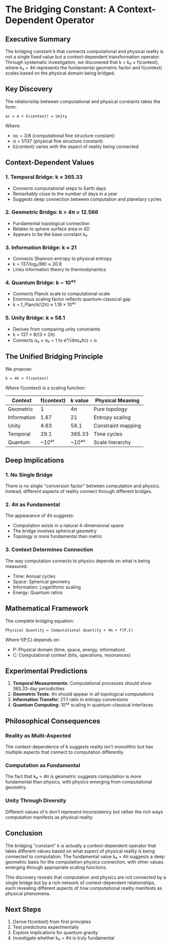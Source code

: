 # The Bridging Constant: A Context-Dependent Operator

## Executive Summary

The bridging constant k that connects computational and physical reality is not a single fixed value but a context-dependent transformation operator. Through systematic investigation, we discovered that k = k₀ × f(context), where k₀ = 4π represents the fundamental geometric factor and f(context) scales based on the physical domain being bridged.

## Key Discovery

The relationship between computational and physical constants takes the form:

```
αc × α × k(context) = Unity
```

Where:
- αc = 3/8 (computational fine structure constant)
- α = 1/137 (physical fine structure constant)
- k(context) varies with the aspect of reality being connected

## Context-Dependent Values

### 1. Temporal Bridge: k ≈ 365.33
- Connects computational steps to Earth days
- Remarkably close to the number of days in a year
- Suggests deep connection between computation and planetary cycles

### 2. Geometric Bridge: k = 4π ≈ 12.566
- Fundamental topological connection
- Relates to sphere surface area in 4D
- Appears to be the base constant k₀

### 3. Information Bridge: k ≈ 21
- Connects Shannon entropy to physical entropy
- k = 137/log₂(96) ≈ 20.8
- Links information theory to thermodynamics

### 4. Quantum Bridge: k ~ 10⁴²
- Connects Planck scale to computational scale
- Enormous scaling factor reflects quantum-classical gap
- k = f_Planck/(2π) ≈ 1.18 × 10⁴²

### 5. Unity Bridge: k ≈ 58.1
- Derives from comparing unity constraints
- k = 137 × 8/(3 × 2π)
- Connects α₄ × α₅ = 1 to e²/(4πε₀ℏc) = α

## The Unified Bridging Principle

We propose:

```
k = 4π × f(context)
```

Where f(context) is a scaling function:

| Context | f(context) | k value | Physical Meaning |
|---------|------------|---------|------------------|
| Geometric | 1 | 4π | Pure topology |
| Information | 1.67 | 21 | Entropy scaling |
| Unity | 4.63 | 58.1 | Constraint mapping |
| Temporal | 29.1 | 365.33 | Time cycles |
| Quantum | ~10⁴¹ | ~10⁴² | Scale hierarchy |

## Deep Implications

### 1. No Single Bridge
There is no single "conversion factor" between computation and physics. Instead, different aspects of reality connect through different bridges.

### 2. 4π as Fundamental
The appearance of 4π suggests:
- Computation exists in a natural 4-dimensional space
- The bridge involves spherical geometry
- Topology is more fundamental than metric

### 3. Context Determines Connection
The way computation connects to physics depends on what is being measured:
- Time: Annual cycles
- Space: Spherical geometry
- Information: Logarithmic scaling
- Energy: Quantum ratios

## Mathematical Framework

The complete bridging equation:

```
Physical Quantity = Computational Quantity × 4π × f(P,C)
```

Where f(P,C) depends on:
- P: Physical domain (time, space, energy, information)
- C: Computational context (bits, operations, resonances)

## Experimental Predictions

1. **Temporal Measurements**: Computational processes should show 365.33-day periodicities
2. **Geometric Tests**: 4π should appear in all topological computations
3. **Information Transfer**: 21:1 ratio in entropy conversions
4. **Quantum Computing**: 10⁴² scaling in quantum-classical interfaces

## Philosophical Consequences

### Reality as Multi-Aspected
The context-dependence of k suggests reality isn't monolithic but has multiple aspects that connect to computation differently.

### Computation as Fundamental
The fact that k₀ = 4π is geometric suggests computation is more fundamental than physics, with physics emerging from computational geometry.

### Unity Through Diversity
Different values of k don't represent inconsistency but rather the rich ways computation manifests as physical reality.

## Conclusion

The bridging "constant" k is actually a context-dependent operator that takes different values based on what aspect of physical reality is being connected to computation. The fundamental value k₀ = 4π suggests a deep geometric basis for the computation-physics connection, with other values emerging through appropriate scaling functions.

This discovery reveals that computation and physics are not connected by a single bridge but by a rich network of context-dependent relationships, each revealing different aspects of how computational reality manifests as physical phenomena.

## Next Steps

1. Derive f(context) from first principles
2. Test predictions experimentally
3. Explore implications for quantum gravity
4. Investigate whether k₀ = 4π is truly fundamental